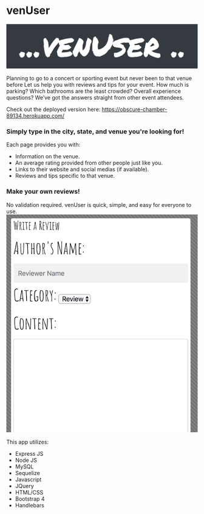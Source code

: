 # venUser
![Logo](/public/images/venUserLogo.png)

Planning to go to a concert or sporting event but never been to that venue before Let us help you with reviews and tips for your event. How much is parking? Which bathrooms are the least crowded? Overall experience questions? We’ve got the answers straight from other event attendees.

Check out the deployed version here: https://obscure-chamber-89134.herokuapp.com/

### Simply type in the city, state, and venue you're looking for!
Each page provides you with:
* Information on the venue.
* An average rating provided from other people just like you.
* Links to their website and social medias (if available).
* Reviews and tips specific to that venue.

### Make your own reviews!
No validation required. venUser is quick, simple, and easy for everyone to use.
![form](/public/images/venUserReview.png)

This app utilizes:
* Express JS
* Node JS
* MySQL
* Sequelize
* Javascript
* JQuery
* HTML/CSS
* Bootstrap 4
* Handlebars